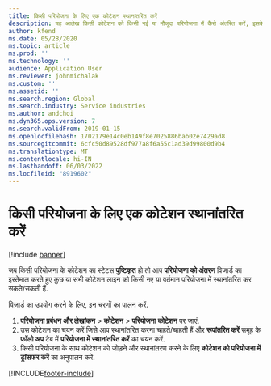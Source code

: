 ```yaml
---
title: किसी परियोजना के लिए एक कोटेशन स्थानांतरित करें
description: यह आलेख किसी कोटेशन को किसी नई या मौजूदा परियोजना में कैसे अंतरित करें, इसके बारे में जानकारी देता है.
author: kfend
ms.date: 05/28/2020
ms.topic: article
ms.prod: ''
ms.technology: ''
audience: Application User
ms.reviewer: johnmichalak
ms.custom: ''
ms.assetid: ''
ms.search.region: Global
ms.search.industry: Service industries
ms.author: andchoi
ms.dyn365.ops.version: 7
ms.search.validFrom: 2019-01-15
ms.openlocfilehash: 1702179e14c0eb149f8e7025886bab02e7429ad8
ms.sourcegitcommit: 6cfc50d89528df977a8f6a55c1ad39d99800d9b4
ms.translationtype: MT
ms.contentlocale: hi-IN
ms.lasthandoff: 06/03/2022
ms.locfileid: "8919602"
---
```

# <a name="transfer-a-quotation-to-a-project"></a>किसी परियोजना के लिए एक कोटेशन स्थानांतरित करें

[!include [banner](../includes/banner.md)]

जब किसी परियोजना के कोटेशन का स्टेटस **पुष्टिकृत** हो तो आप **परियोजना को अंतरण** विजार्ड का इस्तेमाल करते हुए कुछ या सभी कोटेशन लाइन को किसी नए या वर्तमान परियोजना में स्थानांतरित कर सकते/सकती हैं. 

विज़ार्ड का उपयोग करने के लिए, इन चरणों का पालन करें.

1. **परियोजना प्रबंधन और लेखांकन** > **कोटेशन** > **परियोजना कोटेशन** पर जाएं.
2. उस कोटेशन का चयन करें जिसे आप स्थानांतरित करना चाहते/चाहती हैं और **रूपांतरित करें** समूह के **फॉलो अप** टैब में **परियोजना में स्थानांतरित करें** का चयन करें.
3. किसी परियोजना के साथ कोटेशन को जोड़ने और स्थानांतरण करने के लिए **कोटेशन को परियोजना में ट्रांसफर करें** का अनुपालन करें.


[!INCLUDE[footer-include](../includes/footer-banner.md)]